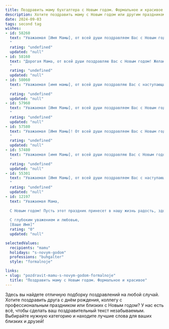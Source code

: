 ```yaml
---
title: Поздравить маму бухгалтера с Новым годом. Формальное и красивое
description: Хотите поздравить маму с Новым годом или другим праздником? Наш ИИ создаст незабываемое поздравление, а вы обязательно выделитесь среди других.  
date: 2024-09-03
tags: second tag
wishes:
- id: 58260
  text: "Уважаемая [Имя Мамы], от всей души поздравляем Вас с Новым годом! Желаем Вам в наступающем году профессиональных успехов, финансового благополучия и семейного счастья. Пусть Новый год принесет Вам вдохновение и радость, а все Ваши начинания будут успешными.
  "
  rating: "undefined"
  updated: "null"
- id: 58160
  text: "Дорогая Мама, от всей души поздравляю Вас с Новым годом! Желаю Вам в наступающем году крепкого здоровья, благополучия,  радости и исполнения всех Ваших желаний. Пусть Ваш профессиональный путь, путь бухгалтера, будет успешным и принесет Вам заслуженное признание. С Новым годом!
  "
  rating: "undefined"
  updated: "null"
- id: 58060
  text: "Уважаемая [имя мамы], от всей души поздравляю Вас с наступающим Новым годом! Желаю Вам в новом году финансового благополучия, успехов в Вашей нелегкой, но важной работе бухгалтера, а также крепкого здоровья, семейного счастья и исполнения всех желаний!
  "
  rating: "undefined"
  updated: "null"
- id: 57960
  text: "Уважаемая [Имя Мамы], от всей души поздравляем Вас с Новым годом! Пусть наступающий год принесет Вам  здоровье, благополучие, душевный покой и  успехи в Вашей профессиональной деятельности. Пусть  каждый день  будет наполнен радостью и счастливыми мгновениями, а  Ваше мастерство бухгалтера  будет высоко цениться. С Новым годом!
  "
  rating: "undefined"
  updated: "null"
- id: 57580
  text: "Уважаемая [Имя Мамы]! От всей души поздравляем Вас с Новым годом! Желаем Вам крепкого здоровья, семейного благополучия, профессиональных успехов в новом году. Пусть каждый день будет наполнен радостью, теплом и любовью близких. С Новым годом!
  "
  rating: "undefined"
  updated: "null"
- id: 57480
  text: "Уважаемая [имя Мамы], от всей души поздравляю Вас с Новым годом! Желаю Вам в наступающем году крепкого здоровья, благополучия, семейного счастья и профессиональных успехов. Пусть Ваш труд, как и всегда, будет оценен по достоинству, а Новый год принесет Вам новые возможности и яркие моменты!
  "
  rating: "undefined"
  updated: "null"
- id: 55301
  text: "Уважаемая [Имя Мамы], от всей души поздравляем Вас с наступающим Новым годом! Желаем Вам в новом году профессиональных успехов, благополучия, крепкого здоровья и, конечно же, исполнения всех желаний! Пусть Новый год принесет Вам радость, мир и уют в Вашу жизнь!
  "
  rating: "undefined"
  updated: "null"
- id: 12197
  text: "Уважаемая Мама,
  
  С Новым годом! Пусть этот праздник принесет в нашу жизнь радость, здоровье и благополучие. Ваш опыт и профессионализм, как бухгалтера, остаются для нас непревзойденным примером. Желаем Вам новых успехов в работе и личных достижений. Пусть каждый день будет наполнен теплом и любовью, которую Вы так щедро дарите нам.
  
  С глубоким уважением и любовью,
  [Ваше Имя]"
  rating: "0"
  updated: "null"

selectedValues:
  recipients: "mamu"
  holidays: "s-novym-godom"
  professions: "buhgalter"
  style: "formalnoje"

links:
- slug: "pozdravit-mamu-s-novym-godom-formalnoje"
  title: "Поздравить маму с Новым годом. Формальное и красивое"
---
```


Здесь вы найдете отличную подборку поздравлений на любой случай. 
Хотите поздравить друга с днём рождения, коллегу с профессиональным праздником или близких с Новым годом? У нас есть всё, чтобы сделать ваш поздравительный текст незабываемым. Выбирайте нужную категорию и находите лучшие слова для ваших близких и друзей!
